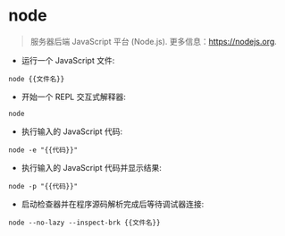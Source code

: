 # node

> 服务器后端 JavaScript 平台 (Node.js).
> 更多信息：<https://nodejs.org>.

- 运行一个 JavaScript 文件:

`node {{文件名}}`

- 开始一个 REPL 交互式解释器:

`node`

- 执行输入的 JavaScript 代码:

`node -e "{{代码}}"`

- 执行输入的 JavaScript 代码并显示结果:

`node -p "{{代码}}"`

- 启动检查器并在程序源码解析完成后等待调试器连接:

`node --no-lazy --inspect-brk {{文件名}}`
